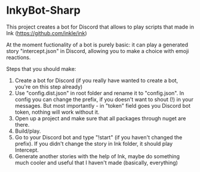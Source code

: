 # InkyBot-Sharp


This project creates a bot for Discord that allows to play scripts that made in Ink (https://github.com/inkle/ink)

At the moment fuctionality of a bot is purely basic: it can play a generated story "intercept.json" in Discord, allowing you to make a choice with emoji reactions.

Steps that you should make:
1. Create a bot for Discord (if you really have wanted to create a bot, you're on this step already)
2. Use "config.dist.json" in root folder and rename it to "config.json". In config you can change the prefix, if you doesn't want to shout (!) in your messages. 
But most importantly - in "token" field goes you Discord bot token, nothing will work without it.
3. Open up a project and make sure that all packages through nuget are there.
4. Build/play.
5. Go to your Discord bot and type "!start" (if you haven't changed the prefix). If you didn't change the story in Ink folder, it should play Intercept.
6. Generate another stories with the help of Ink, maybe do something much cooler and useful that I haven't made (basically, everything)